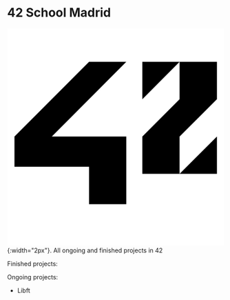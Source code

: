 # 42 School Madrid 
![42 Logo](Resources/42_Logo.png){:width="2px"}.
All ongoing and finished projects in 42

Finished projects:


Ongoing projects:

- Libft
